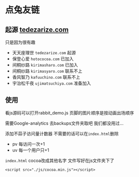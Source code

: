 # 点兔友链

## 起源 [tedezarize.com](http://tedezarize.com)

只是因为很有趣  
* 天天座理世 `tedezarize.com` 起源  
* 保登心爱 `hotococoa.com` 已加入  
* 间桐纱路 `kirimasharo.com` 已加入
* 间桐纱路 `kirimasyaro.com` 联系不上
* 香风智乃 `kafuuchino.com` 联系不上  
* 宇治松千夜 `ujimatsuchiya.com` 准备加入 

## 使用 
看js源码可以打开rabbit_demo.js 
页脚的图片顺序是按动画出场顺序  

需要Google-analytics 去backups文件夹取吧 我们都没用过...

添加不蒜子访问量计数器 不需要的话可以在`index.html`删除  
* pv 每访问一次+1
* uv 每一个用户只+1 
 
`index.html` cocoa改成其他名字 文件写好在js文件夹下了  
```
<script src="./js/cocoa.min.js"></script>   
```